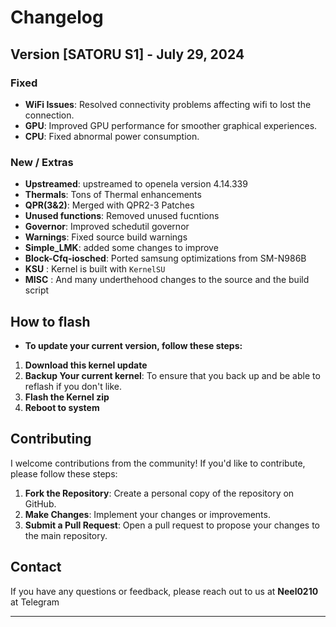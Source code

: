 # Changelog

## Version [SATORU S1] - July 29, 2024

### Fixed
- **WiFi Issues**: Resolved connectivity problems affecting wifi to lost the connection.
- **GPU**: Improved GPU performance for smoother graphical experiences.
- **CPU**: Fixed abnormal power consumption.

### New / Extras
- **Upstreamed**: upstreamed to openela version 4.14.339
- **Thermals**: Tons of Thermal enhancements
- **QPR(3&2)**: Merged with QPR2-3 Patches
- **Unused functions**: Removed unused fucntions
- **Governor**: Improved schedutil governor
- **Warnings**: Fixed source build warnings
- **Simple_LMK**: added some changes to improve
- **Block-Cfq-iosched**: Ported samsung optimizations from SM-N986B
- **KSU** : Kernel is built with `KernelSU`
- **MISC** : And many underthehood changes to the source and the build script

## How to flash

- **To update your current version, follow these steps:**
1. **Download this kernel update**
2. **Backup Your current kernel**: To ensure that you back up and be able to reflash if you don't like.
3. **Flash the Kernel zip**
4. **Reboot to system**

## Contributing

I welcome contributions from the community! If you'd like to contribute, please follow these steps:
1. **Fork the Repository**: Create a personal copy of the repository on GitHub.
2. **Make Changes**: Implement your changes or improvements.
3. **Submit a Pull Request**: Open a pull request to propose your changes to the main repository.

## Contact

If you have any questions or feedback, please reach out to us at **Neel0210** at Telegram

---

